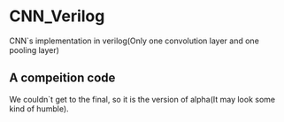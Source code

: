 # CNN_Verilog
CNN`s implementation in verilog(Only one convolution layer and one pooling layer)

## A compeition code
We couldn`t get to the final, so it is the version of alpha(It may look some kind of humble).
